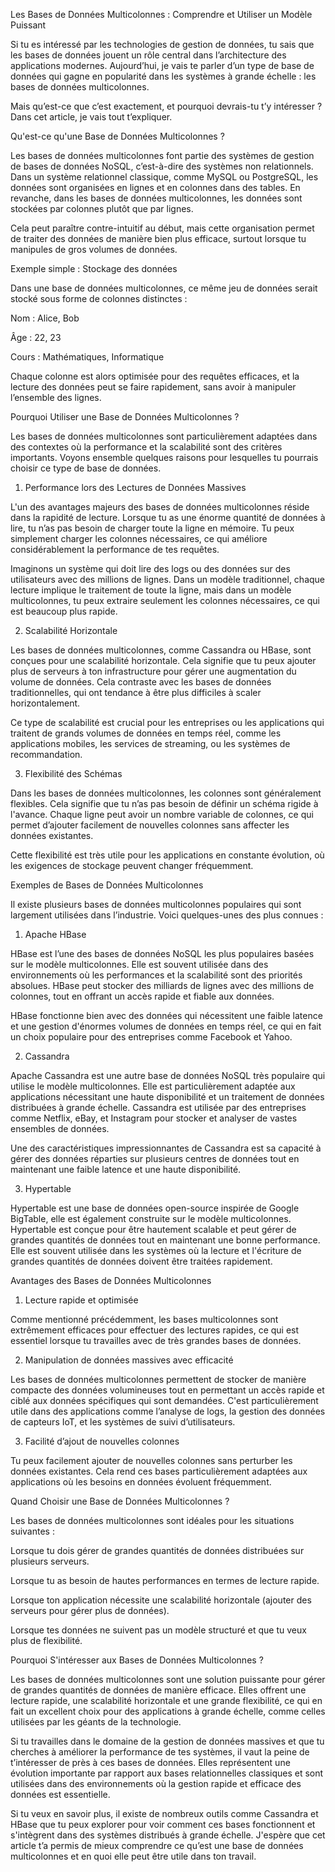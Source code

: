 
Les Bases de Données Multicolonnes : Comprendre et Utiliser un Modèle Puissant

Si tu es intéressé par les technologies de gestion de données, tu sais que les bases de données jouent un rôle central dans l’architecture des applications modernes. Aujourd’hui, je vais te parler d’un type de base de données qui gagne en popularité dans les systèmes à grande échelle : les bases de données multicolonnes.

Mais qu’est-ce que c’est exactement, et pourquoi devrais-tu t’y intéresser ? Dans cet article, je vais tout t’expliquer.

Qu'est-ce qu'une Base de Données Multicolonnes ?

Les bases de données multicolonnes font partie des systèmes de gestion de bases de données NoSQL, c’est-à-dire des systèmes non relationnels. Dans un système relationnel classique, comme MySQL ou PostgreSQL, les données sont organisées en lignes et en colonnes dans des tables. En revanche, dans les bases de données multicolonnes, les données sont stockées par colonnes plutôt que par lignes.

Cela peut paraître contre-intuitif au début, mais cette organisation permet de traiter des données de manière bien plus efficace, surtout lorsque tu manipules de gros volumes de données.

Exemple simple : Stockage des données

Dans une base de données multicolonnes, ce même jeu de données serait stocké sous forme de colonnes distinctes :

Nom : Alice, Bob

Âge : 22, 23

Cours : Mathématiques, Informatique


Chaque colonne est alors optimisée pour des requêtes efficaces, et la lecture des données peut se faire rapidement, sans avoir à manipuler l’ensemble des lignes.

Pourquoi Utiliser une Base de Données Multicolonnes ?

Les bases de données multicolonnes sont particulièrement adaptées dans des contextes où la performance et la scalabilité sont des critères importants. Voyons ensemble quelques raisons pour lesquelles tu pourrais choisir ce type de base de données.

1. Performance lors des Lectures de Données Massives

L'un des avantages majeurs des bases de données multicolonnes réside dans la rapidité de lecture. Lorsque tu as une énorme quantité de données à lire, tu n’as pas besoin de charger toute la ligne en mémoire. Tu peux simplement charger les colonnes nécessaires, ce qui améliore considérablement la performance de tes requêtes.

Imaginons un système qui doit lire des logs ou des données sur des utilisateurs avec des millions de lignes. Dans un modèle traditionnel, chaque lecture implique le traitement de toute la ligne, mais dans un modèle multicolonnes, tu peux extraire seulement les colonnes nécessaires, ce qui est beaucoup plus rapide.

2. Scalabilité Horizontale

Les bases de données multicolonnes, comme Cassandra ou HBase, sont conçues pour une scalabilité horizontale. Cela signifie que tu peux ajouter plus de serveurs à ton infrastructure pour gérer une augmentation du volume de données. Cela contraste avec les bases de données traditionnelles, qui ont tendance à être plus difficiles à scaler horizontalement.

Ce type de scalabilité est crucial pour les entreprises ou les applications qui traitent de grands volumes de données en temps réel, comme les applications mobiles, les services de streaming, ou les systèmes de recommandation.

3. Flexibilité des Schémas

Dans les bases de données multicolonnes, les colonnes sont généralement flexibles. Cela signifie que tu n’as pas besoin de définir un schéma rigide à l'avance. Chaque ligne peut avoir un nombre variable de colonnes, ce qui permet d’ajouter facilement de nouvelles colonnes sans affecter les données existantes.

Cette flexibilité est très utile pour les applications en constante évolution, où les exigences de stockage peuvent changer fréquemment.


Exemples de Bases de Données Multicolonnes

Il existe plusieurs bases de données multicolonnes populaires qui sont largement utilisées dans l’industrie. Voici quelques-unes des plus connues :

1. Apache HBase

HBase est l’une des bases de données NoSQL les plus populaires basées sur le modèle multicolonnes. Elle est souvent utilisée dans des environnements où les performances et la scalabilité sont des priorités absolues. HBase peut stocker des milliards de lignes avec des millions de colonnes, tout en offrant un accès rapide et fiable aux données.

HBase fonctionne bien avec des données qui nécessitent une faible latence et une gestion d'énormes volumes de données en temps réel, ce qui en fait un choix populaire pour des entreprises comme Facebook et Yahoo.

2. Cassandra

Apache Cassandra est une autre base de données NoSQL très populaire qui utilise le modèle multicolonnes. Elle est particulièrement adaptée aux applications nécessitant une haute disponibilité et un traitement de données distribuées à grande échelle. Cassandra est utilisée par des entreprises comme Netflix, eBay, et Instagram pour stocker et analyser de vastes ensembles de données.

Une des caractéristiques impressionnantes de Cassandra est sa capacité à gérer des données réparties sur plusieurs centres de données tout en maintenant une faible latence et une haute disponibilité.

3. Hypertable

Hypertable est une base de données open-source inspirée de Google BigTable, elle est également construite sur le modèle multicolonnes. Hypertable est conçue pour être hautement scalable et peut gérer de grandes quantités de données tout en maintenant une bonne performance. Elle est souvent utilisée dans les systèmes où la lecture et l'écriture de grandes quantités de données doivent être traitées rapidement.

Avantages des Bases de Données Multicolonnes

1. Lecture rapide et optimisée

Comme mentionné précédemment, les bases multicolonnes sont extrêmement efficaces pour effectuer des lectures rapides, ce qui est essentiel lorsque tu travailles avec de très grandes bases de données.

2. Manipulation de données massives avec efficacité

Les bases de données multicolonnes permettent de stocker de manière compacte des données volumineuses tout en permettant un accès rapide et ciblé aux données spécifiques qui sont demandées. C'est particulièrement utile dans des applications comme l’analyse de logs, la gestion des données de capteurs IoT, et les systèmes de suivi d’utilisateurs.

3. Facilité d’ajout de nouvelles colonnes

Tu peux facilement ajouter de nouvelles colonnes sans perturber les données existantes. Cela rend ces bases particulièrement adaptées aux applications où les besoins en données évoluent fréquemment.


Quand Choisir une Base de Données Multicolonnes ?

Les bases de données multicolonnes sont idéales pour les situations suivantes :

Lorsque tu dois gérer de grandes quantités de données distribuées sur plusieurs serveurs.

Lorsque tu as besoin de hautes performances en termes de lecture rapide.

Lorsque ton application nécessite une scalabilité horizontale (ajouter des serveurs pour gérer plus de données).

Lorsque tes données ne suivent pas un modèle structuré et que tu veux plus de flexibilité.

 Pourquoi S'intéresser aux Bases de Données Multicolonnes ?

Les bases de données multicolonnes sont une solution puissante pour gérer de grandes quantités de données de manière efficace. Elles offrent une lecture rapide, une scalabilité horizontale et une grande flexibilité, ce qui en fait un excellent choix pour des applications à grande échelle, comme celles utilisées par les géants de la technologie.

Si tu travailles dans le domaine de la gestion de données massives et que tu cherches à améliorer la performance de tes systèmes, il vaut la peine de t’intéresser de près à ces bases de données. Elles représentent une évolution importante par rapport aux bases relationnelles classiques et sont utilisées dans des environnements où la gestion rapide et efficace des données est essentielle.

Si tu veux en savoir plus, il existe de nombreux outils comme Cassandra et HBase que tu peux explorer pour voir comment ces bases fonctionnent et s'intègrent dans des systèmes distribués à grande échelle.
J'espère que cet article t’a permis de mieux comprendre ce qu’est une base de données multicolonnes et en quoi elle peut être utile dans ton travail. 